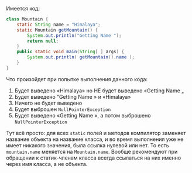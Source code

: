Имеется код:
````java
class Mountain {
    static String name = "Himalaya";
    static Mountain getMountain() {
        System.out.println("Getting Name ");
        return null;
    }
    public static void main(String[ ] args) {
        System.out.println( getMountain().name );
    }
}
````
Что произойдет при попытке выполнения данного кода:
1) Будет выведено «Himalaya» но НЕ будет выведено «Getting Name „
2) Будет выведено “Getting Name » и «Himalaya»
3) Ничего не будет выведено
4) Будет выброшен <code>NullPointerException</code>
5) Будет выведено «Getting Name », а потом выброшено <code>NullPointerException</code>

Тут всё просто: для всех <code>static</code> полей и методов компилятор заменяет название 
объекта на название класса, и во время выполнения уже не имеет никакого значения,
была ссылка нулевой или нет.
То есть <code>mountain.name</code> меняется на <code>Mountain.name</code>.
Вообще рекомендуют при обращении к статик-членам класса всегда ссылаться на них именно через имя класса, а не объекта.
